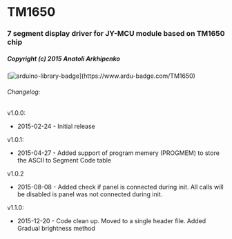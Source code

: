# TM1650

### 7 segment display driver for JY-MCU module based on TM1650 chip

##### Copyright (c) 2015 Anatoli Arkhipenko

[![arduino-library-badge](https://www.ardu-badge.com/badge/TM1650.svg?)](https://www.ardu-badge.com/TM1650)



###### Changelog:

v1.0.0:

- 2015-02-24 - Initial release 

v1.0.1:  

- 2015-04-27 - Added support of program memery (PROGMEM) to store the ASCII to Segment Code table

v1.0.2

- 2015-08-08 - Added check if panel is connected during init. All calls will be disabled is panel was not connected during init.

v1.1.0:

- 2015-12-20 - Code clean up. Moved to a single header file. Added Gradual brightness method



